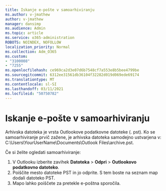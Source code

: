 ```yaml
---
title: Iskanje e-pošte v samoarhiviranju
ms.author: v-jmathew
author: v-jmathew
manager: dansimp
ms.audience: Admin
ms.topic: article
ms.service: o365-administration
ROBOTS: NOINDEX, NOFOLLOW
localization_priority: Normal
ms.collection: Adm_O365
ms.custom:
- "3100008"
- "7255"
ms.openlocfilehash: ce969ca2d3e07d6b7548cf7a553e8b5bee4799be
ms.sourcegitcommit: 6312ee31561db36104f32282d019d069ede69174
ms.translationtype: MT
ms.contentlocale: sl-SI
ms.lasthandoff: 03/11/2021
ms.locfileid: "50750782"
---
```

# <a name="find-email-in-autoarchive"></a>Iskanje e-pošte v samoarhiviranju

Arhivska datoteka je vrsta Outlookove podatkovne datoteke (. pst). Ko se samoarhiviranje prvič zažene, je arhivska datoteka samodejno ustvarjena v: C:\Users\YourUserName\Documents\Outlook Files\archive.pst.

Če si želite ogledati samoarhiviranje:

1. V Outlooku izberite zavihek **Datoteka** > **Odpri**  >  **Outlookovo podatkovno datoteko**.
2. Poiščite mesto datoteke PST in jo odprite. S tem boste na seznam map dodali datoteko PST.
3. Mapo lahko poiščete za pretekle e-poštna sporočila.
